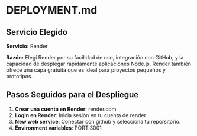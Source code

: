 # DEPLOYMENT.md

## Servicio Elegido

**Servicio:** Render

**Razón:** Elegí Render por su facilidad de uso, integración con GitHub, y la capacidad de desplegar rápidamente aplicaciones Node.js. Render también ofrece una capa gratuita que es ideal para proyectos pequeños y prototipos.

## Pasos Seguidos para el Despliegue

1. **Crear una cuenta en Render**: render.com
2. **Login en Render**: Inicia sesión en tu cuenta de render
3. **New web service**: Conectar con github y selecciona tu reporsitorio.
4. **Environment variables**: PORT:3001
